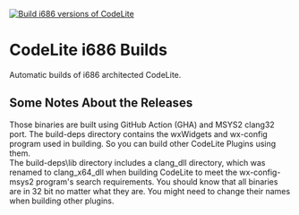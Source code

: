 [![Build i686 versions of CodeLite](https://github.com/zxunge/i686-codelite-builds/actions/workflows/build-codelite.yml/badge.svg)](https://github.com/zxunge/i686-codelite-builds/actions/workflows/build-codelite.yml)

# CodeLite i686 Builds
Automatic builds of i686 architected CodeLite.

## Some Notes About the Releases
Those binaries are built using GitHub Action (GHA) and MSYS2 clang32 port.
The build-deps directory contains the wxWidgets and wx-config program used in building. So you can build other CodeLite Plugins using them.<br />
The build-deps\lib directory includes a clang_dll directory, which was renamed to clang_x64_dll when building CodeLite to meet the wx-config-msys2 program's search requirements. You should know that all binaries are in 32 bit no matter what they are. You might need to change their names when building other plugins.
